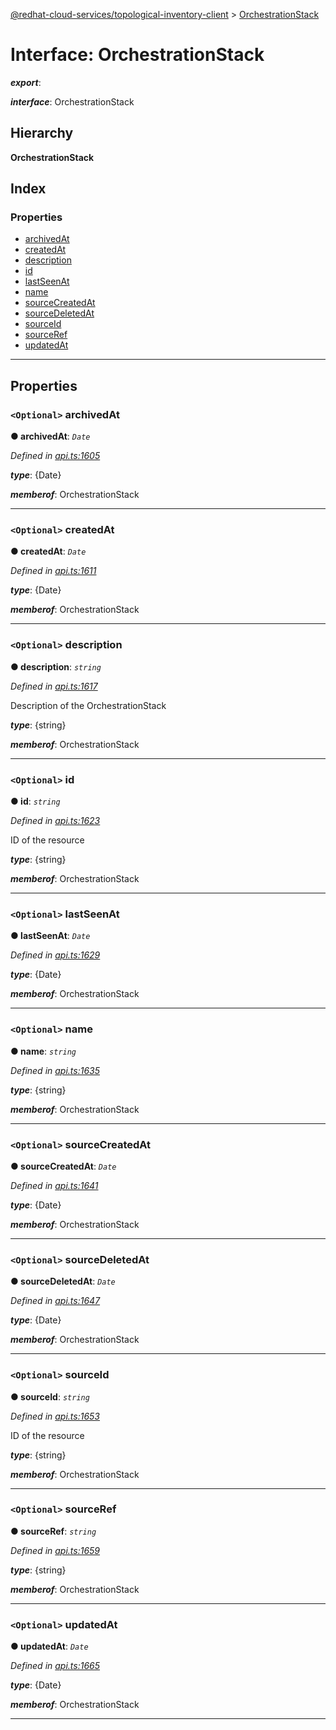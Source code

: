 [@redhat-cloud-services/topological-inventory-client](../README.md) > [OrchestrationStack](../interfaces/orchestrationstack.md)

# Interface: OrchestrationStack

*__export__*: 

*__interface__*: OrchestrationStack

## Hierarchy

**OrchestrationStack**

## Index

### Properties

* [archivedAt](orchestrationstack.md#archivedat)
* [createdAt](orchestrationstack.md#createdat)
* [description](orchestrationstack.md#description)
* [id](orchestrationstack.md#id)
* [lastSeenAt](orchestrationstack.md#lastseenat)
* [name](orchestrationstack.md#name)
* [sourceCreatedAt](orchestrationstack.md#sourcecreatedat)
* [sourceDeletedAt](orchestrationstack.md#sourcedeletedat)
* [sourceId](orchestrationstack.md#sourceid)
* [sourceRef](orchestrationstack.md#sourceref)
* [updatedAt](orchestrationstack.md#updatedat)

---

## Properties

<a id="archivedat"></a>

### `<Optional>` archivedAt

**● archivedAt**: *`Date`*

*Defined in [api.ts:1605](https://github.com/RedHatInsights/javascript-clients/blob/master/packages/topological-inventory/api.ts#L1605)*

*__type__*: {Date}

*__memberof__*: OrchestrationStack

___
<a id="createdat"></a>

### `<Optional>` createdAt

**● createdAt**: *`Date`*

*Defined in [api.ts:1611](https://github.com/RedHatInsights/javascript-clients/blob/master/packages/topological-inventory/api.ts#L1611)*

*__type__*: {Date}

*__memberof__*: OrchestrationStack

___
<a id="description"></a>

### `<Optional>` description

**● description**: *`string`*

*Defined in [api.ts:1617](https://github.com/RedHatInsights/javascript-clients/blob/master/packages/topological-inventory/api.ts#L1617)*

Description of the OrchestrationStack

*__type__*: {string}

*__memberof__*: OrchestrationStack

___
<a id="id"></a>

### `<Optional>` id

**● id**: *`string`*

*Defined in [api.ts:1623](https://github.com/RedHatInsights/javascript-clients/blob/master/packages/topological-inventory/api.ts#L1623)*

ID of the resource

*__type__*: {string}

*__memberof__*: OrchestrationStack

___
<a id="lastseenat"></a>

### `<Optional>` lastSeenAt

**● lastSeenAt**: *`Date`*

*Defined in [api.ts:1629](https://github.com/RedHatInsights/javascript-clients/blob/master/packages/topological-inventory/api.ts#L1629)*

*__type__*: {Date}

*__memberof__*: OrchestrationStack

___
<a id="name"></a>

### `<Optional>` name

**● name**: *`string`*

*Defined in [api.ts:1635](https://github.com/RedHatInsights/javascript-clients/blob/master/packages/topological-inventory/api.ts#L1635)*

*__type__*: {string}

*__memberof__*: OrchestrationStack

___
<a id="sourcecreatedat"></a>

### `<Optional>` sourceCreatedAt

**● sourceCreatedAt**: *`Date`*

*Defined in [api.ts:1641](https://github.com/RedHatInsights/javascript-clients/blob/master/packages/topological-inventory/api.ts#L1641)*

*__type__*: {Date}

*__memberof__*: OrchestrationStack

___
<a id="sourcedeletedat"></a>

### `<Optional>` sourceDeletedAt

**● sourceDeletedAt**: *`Date`*

*Defined in [api.ts:1647](https://github.com/RedHatInsights/javascript-clients/blob/master/packages/topological-inventory/api.ts#L1647)*

*__type__*: {Date}

*__memberof__*: OrchestrationStack

___
<a id="sourceid"></a>

### `<Optional>` sourceId

**● sourceId**: *`string`*

*Defined in [api.ts:1653](https://github.com/RedHatInsights/javascript-clients/blob/master/packages/topological-inventory/api.ts#L1653)*

ID of the resource

*__type__*: {string}

*__memberof__*: OrchestrationStack

___
<a id="sourceref"></a>

### `<Optional>` sourceRef

**● sourceRef**: *`string`*

*Defined in [api.ts:1659](https://github.com/RedHatInsights/javascript-clients/blob/master/packages/topological-inventory/api.ts#L1659)*

*__type__*: {string}

*__memberof__*: OrchestrationStack

___
<a id="updatedat"></a>

### `<Optional>` updatedAt

**● updatedAt**: *`Date`*

*Defined in [api.ts:1665](https://github.com/RedHatInsights/javascript-clients/blob/master/packages/topological-inventory/api.ts#L1665)*

*__type__*: {Date}

*__memberof__*: OrchestrationStack

___

